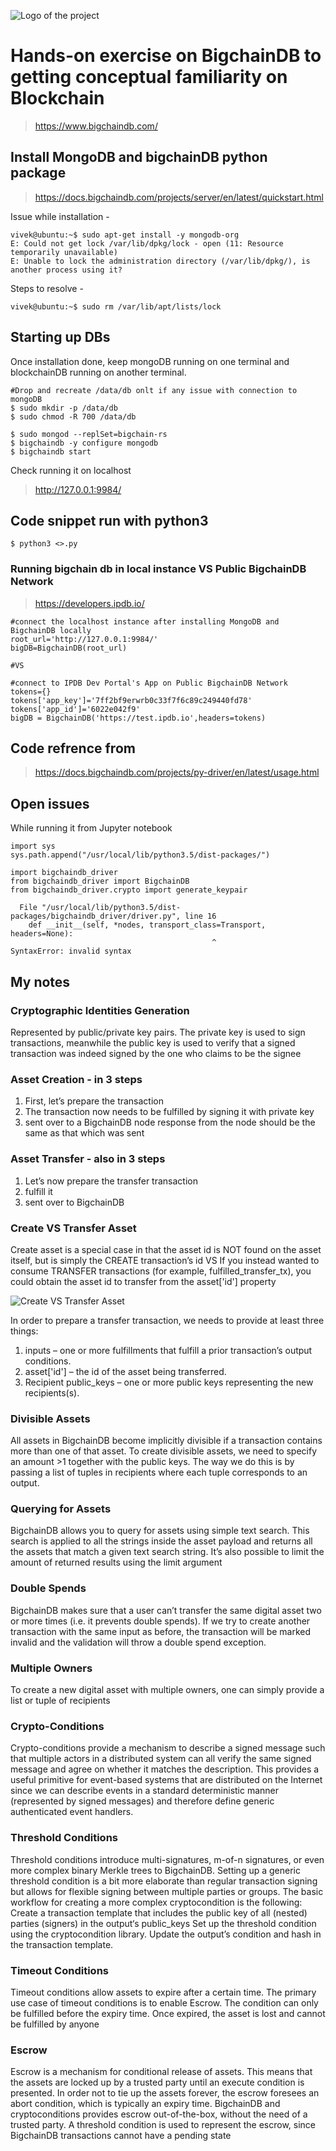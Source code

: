 ![Logo of the project](https://github.com/vivek-bombatkar/BIgchainDB_Practice/blob/master/bigchaindb_logo.JPG)

# Hands-on exercise on BigchainDB to getting conceptual familiarity on Blockchain 
> https://www.bigchaindb.com/


## Install MongoDB and bigchainDB python package
> https://docs.bigchaindb.com/projects/server/en/latest/quickstart.html

Issue while installation - 
```shell
vivek@ubuntu:~$ sudo apt-get install -y mongodb-org
E: Could not get lock /var/lib/dpkg/lock - open (11: Resource temporarily unavailable)
E: Unable to lock the administration directory (/var/lib/dpkg/), is another process using it?
```
Steps to resolve - 
```shell
vivek@ubuntu:~$ sudo rm /var/lib/apt/lists/lock
```

## Starting up DBs
Once installation done, keep mongoDB running on one terminal and blockchainDB running on another terminal.

```shell
#Drop and recreate /data/db onlt if any issue with connection to mongoDB
$ sudo mkdir -p /data/db
$ sudo chmod -R 700 /data/db

$ sudo mongod --replSet=bigchain-rs
$ bigchaindb -y configure mongodb
$ bigchaindb start
```

Check running it on localhost
> http://127.0.0.1:9984/


## Code snippet run with python3
```Shell
$ python3 <>.py
```

### Running bigchain db in local instance VS Public BigchainDB Network
> https://developers.ipdb.io/

```shell
#connect the localhost instance after installing MongoDB and BigchainDB locally  
root_url='http://127.0.0.1:9984/'
bigDB=BigchainDB(root_url)

#VS
	
#connect to IPDB Dev Portal's App on Public BigchainDB Network
tokens={}
tokens['app_key']='7ff2bf9erwrb0c33f7f6c89c249440fd78'
tokens['app_id']='6022e042f9'
bigDB = BigchainDB('https://test.ipdb.io',headers=tokens)
```


## Code refrence from
> https://docs.bigchaindb.com/projects/py-driver/en/latest/usage.html

## Open issues
While running it from Jupyter notebook
```Shell
import sys
sys.path.append("/usr/local/lib/python3.5/dist-packages/")

import bigchaindb_driver
from bigchaindb_driver import BigchainDB
from bigchaindb_driver.crypto import generate_keypair

  File "/usr/local/lib/python3.5/dist-packages/bigchaindb_driver/driver.py", line 16
    def __init__(self, *nodes, transport_class=Transport, headers=None):
                                             ^
SyntaxError: invalid syntax
```



## My notes

### Cryptographic Identities Generation
Represented by public/private key pairs. The private key is used to sign transactions, meanwhile the public key is used to verify that a signed transaction was indeed signed by the one who claims to be the signee

### Asset Creation - in 3 steps
1. First, let’s prepare the transaction
2. The transaction now needs to be fulfilled by signing it with private key
3. sent over to a BigchainDB node
response from the node should be the same as that which was sent

### Asset Transfer - also in 3 steps
1. Let’s now prepare the transfer transaction
2. fulfill it
3. sent over to BigchainDB

### Create VS Transfer Asset
Create asset is a special case in that the asset id is NOT found on the asset itself, but is simply the CREATE transaction’s id VS If you instead wanted to consume TRANSFER transactions (for example, fulfilled_transfer_tx), you could obtain the asset id to transfer from the asset['id'] property

![Create VS Transfer Asset](https://github.com/vivek-bombatkar/BIgchainDB_Practice/blob/master/Asset_CreateVsTransfer.JPG)


In order to prepare a transfer transaction, we needs to provide at least three things:
1. inputs – one or more fulfillments that fulfill a prior transaction’s output conditions.
2. asset['id'] – the id of the asset being transferred.
3. Recipient public_keys – one or more public keys representing the new recipients(s).

### Divisible Assets
All assets in BigchainDB become implicitly divisible if a transaction contains more than one of that asset. To create divisible assets, we need to specify an amount >1 together with the public keys. The way we do this is by passing a list of tuples in recipients where each tuple corresponds to an output.

### Querying for Assets
BigchainDB allows you to query for assets using simple text search. This search is applied to all the strings inside the asset payload and returns all the assets that match a given text search string. It’s also possible to limit the amount of returned results using the limit argument

### Double Spends
BigchainDB makes sure that a user can’t transfer the same digital asset two or more times (i.e. it prevents double spends). If we try to create another transaction with the same input as before, the transaction will be marked invalid and the validation will throw a double spend exception.

### Multiple Owners
To create a new digital asset with multiple owners, one can simply provide a list or tuple of recipients

### Crypto-Conditions 
Crypto-conditions provide a mechanism to describe a signed message such that multiple actors in a distributed system can all verify the same signed message and agree on whether it matches the description.
This provides a useful primitive for event-based systems that are distributed on the Internet since we can describe events in a standard deterministic manner (represented by signed messages) and therefore define generic authenticated event handlers.

### Threshold Conditions
Threshold conditions introduce multi-signatures, m-of-n signatures, or even more complex binary Merkle trees to BigchainDB.
Setting up a generic threshold condition is a bit more elaborate than regular transaction signing but allows for flexible signing between multiple parties or groups.
The basic workflow for creating a more complex cryptocondition is the following:
Create a transaction template that includes the public key of all (nested) parties (signers) in the output‘s public_keys
Set up the threshold condition using the cryptocondition library. Update the output’s condition and hash in the transaction template.

### Timeout Conditions
Timeout conditions allow assets to expire after a certain time. The primary use case of timeout conditions is to enable Escrow.
The condition can only be fulfilled before the expiry time. Once expired, the asset is lost and cannot be fulfilled by anyone

### Escrow
Escrow is a mechanism for conditional release of assets.
This means that the assets are locked up by a trusted party until an execute condition is presented. In order not to tie up the assets forever, the escrow foresees an abort condition, which is typically an expiry time.
BigchainDB and cryptoconditions provides escrow out-of-the-box, without the need of a trusted party.
A threshold condition is used to represent the escrow, since BigchainDB transactions cannot have a pending state



